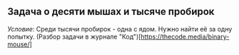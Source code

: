 ## Задача о десяти мышах и тысяче пробирок
*Условие*:
Среди тысячи пробирок - одна с ядом. Нужно найти её за одну попытку.
(Разбор задачи в журнале "Код")[https://thecode.media/binary-mouse/]

